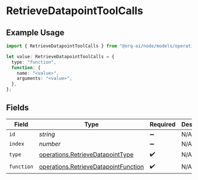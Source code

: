 # RetrieveDatapointToolCalls

## Example Usage

```typescript
import { RetrieveDatapointToolCalls } from "@orq-ai/node/models/operations";

let value: RetrieveDatapointToolCalls = {
  type: "function",
  function: {
    name: "<value>",
    arguments: "<value>",
  },
};
```

## Fields

| Field                                                                                        | Type                                                                                         | Required                                                                                     | Description                                                                                  |
| -------------------------------------------------------------------------------------------- | -------------------------------------------------------------------------------------------- | -------------------------------------------------------------------------------------------- | -------------------------------------------------------------------------------------------- |
| `id`                                                                                         | *string*                                                                                     | :heavy_minus_sign:                                                                           | N/A                                                                                          |
| `index`                                                                                      | *number*                                                                                     | :heavy_minus_sign:                                                                           | N/A                                                                                          |
| `type`                                                                                       | [operations.RetrieveDatapointType](../../models/operations/retrievedatapointtype.md)         | :heavy_check_mark:                                                                           | N/A                                                                                          |
| `function`                                                                                   | [operations.RetrieveDatapointFunction](../../models/operations/retrievedatapointfunction.md) | :heavy_check_mark:                                                                           | N/A                                                                                          |